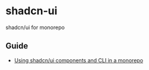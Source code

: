 # shadcn-ui

shadcn/ui for monorepo

## Guide

- [Using shadcn/ui components and CLI in a monorepo](https://ui.shadcn.com/docs/monorepo#getting-started)
